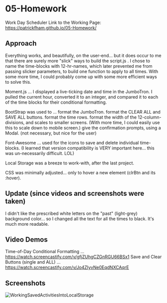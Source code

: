 # 05-Homework
Work Day Scheduler
Link to the Working Page: https://patrickfham.github.io/05-Homework/


## Approach
Everything works, and beautifully, on the user-end...
but it does occur to me that there are surely more "slick" ways to build the script.js .
I chose to name the time-blocks with 12-hr-names, which later prevented me from passing slicker parameters, to build one function to apply to all times.
With some more time, I could probably come up with some more efficient ways to solve this.

Moment.js ...
  I displayed a live-ticking date and time in the JumboTron.
  I pulled the current hour, converted it to an integer, and compared it to each of the time blocks for their conditional formatting.

BootStrap was used to ...
  format the JumboTron.
  format the CLEAR ALL and SAVE ALL buttons.
  format the time rows.
  format the width of the 12-column-divisions, and scales to smaller screens.
  (With more time, I could easily use this to scale down to mobile screen.)
  give the confirmation prompts, using a Modal. (not necessary, but nice for the user)

Font-Awesome ...
  used for the icons to save and delete individual time-blocks.
  (I learned that version compatibility is VERY important here... this was un-necessarily difficult.  LOL)

Local Storage was a breeze to work-with, after the last project.

CSS was minimally adjusted... only to hover a new element (clrBtn and its :hover).


## Update (since videos and screenshots were taken)
I didn't like the prescribed white letters on the "past" (light-grey) background color... so I changed all the text for all the times to black.  It's much more readable.


## Video Demos
Time-of-Day Conditional Formatting ... https://watch.screencastify.com/v/gfjZUhgCZGnRGU66BSx1 
Save and Clear Buttons (single and ALL) ... https://watch.screencastify.com/v/Jo4ZIyvNe0EqdNXCAqrE 


## Screenshots
![WorkingSavedActivitiesIntoLocalStorage](./assets/images/screenshots/times_activities_in_LS.jpg)
